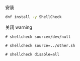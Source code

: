 安装

```bash
dnf install -y ShellCheck
```

关闭 warning

```
# shellcheck source=/dev/null

# shellcheck source=../other.sh

# shellcheck disable=all
```

